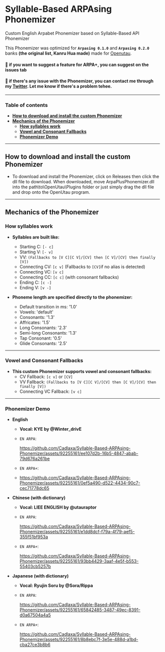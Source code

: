 # Syllable-Based ARPAsing Phonemizer
Custom English Arpabet Phonemizer based on Syllable-Based API Phonemizer
 
This Phonemizer was optimized for **`Arpasing 0.1.0`** and **`Arpasing 0.2.0`** banks **(the original list, Kanru Hua made)** made for [Openutau](https://www.openutau.com/).
#### 📍 if you want to suggest a feature for ARPA+, you can suggest on the issues tab
#### 📍 if there's any issue with the Phonemizer, you can contact me through my [Twitter](https://twitter.com/cadlaxa). Let me know if there's a problem tehee.
 - - - -
### Table of contents
- **[How to download and install the custom Phonemizer](https://github.com/Cadlaxa/Syllable-Based-ARPAsing-Phonemizer/blob/main/README.md#how-to-download-and-install-the-custom-phonemizer)**
- **[Mechanics of the Phonemizer](https://github.com/Cadlaxa/Syllable-Based-ARPAsing-Phonemizer/blob/main/README.md#mechanics-of-the-phonemizer)**
    - **[How syllables work](https://github.com/Cadlaxa/Syllable-Based-ARPAsing-Phonemizer/blob/main/README.md#how-syllables-work)**
    - **[Vowel and Consonant Fallbacks](https://github.com/Cadlaxa/Syllable-Based-ARPAsing-Phonemizer/blob/main/README.md#vowel-and-consonant-fallbacks)**
    - **[Phonemizer Demo](https://github.com/Cadlaxa/Syllable-Based-ARPAsing-Phonemizer/blob/main/README.md#phonemizer-demo)**
 - - - -
## How to download and install the custom Phonemizer

- To download and install the Phonemizer, click on Releases then click the dll file to download. When downloaded, move ArpaPlusPhonemizer.dll into the path\to\OpenUtau\Plugins folder or just simply drag the dll file and drop onto the OpenUtau program.
 - - - -
 ## Mechanics of the Phonemizer

### How syllables work
- **Syllables are built like:**

  - Starting C: `[- c]`
  - Starting V: `[- v]`
  - VV: `(Fallbacks to [V C][C V]/[CV] then [C V]/[CV] then finally [V])`
  - Connecting CV: `[c v]` (Fallbacks to `[CV]`if no alias is detected)
  - Connecting VC: `[v c]`
  - Connecting CC: `[c c]` (with consonant fallbacks)
  - Ending C: `[c -]`
  - Ending V: `[v -]`

- **Phoneme length are specified directly to the phonemizer:**
  - Default transition in ms: '1.0'
  - Vowels: 'default'
  - Consonants: '1.3'
  - Affricates: '1.5'
  - Long Consonants: '2.3'
  - Semi-long Consonants: '1.3'
  - Tap Consonant: '0.5'
  - Glide Consonants: '2.5'
 - - - -
### Vowel and Consonant Fallbacks
- **This custom Phonemizer supports vowel and consonant fallbacks:**
  - CV Fallback: `[c v]` or `[CV]`
  - VV Fallback: `(Fallbacks to [V C][C V]/[CV] then [C V]/[CV] then finally [V])`
  - Connecting VC Fallback: `[v c]`
 - - - -
### Phonemizer Demo
- **English**
  - **Vocal: KYE by @Winter_drivE**
  - `EN ARPA`:
    
     https://github.com/Cadlaxa/Syllable-Based-ARPAsing-Phonemizer/assets/92255161/ee107d2b-16b5-4847-abab-79d676a261be
  - `EN ARPA+`:
  - 
    https://github.com/Cadlaxa/Syllable-Based-ARPAsing-Phonemizer/assets/92255161/0ef5a490-d522-4434-90c7-cec71778dc65
- **Chinese (with dictionary)**
  - **Vocal: LIEE ENGLISH by @utauraptor**
  - `EN ARPA`:
    
    https://github.com/Cadlaxa/Syllable-Based-ARPAsing-Phonemizer/assets/92255161/e1dd8dcf-f79a-4f79-aef5-355f51bf953a
  - `EN ARPA+`:
    
    https://github.com/Cadlaxa/Syllable-Based-ARPAsing-Phonemizer/assets/92255161/93bb4429-3aaf-4e5f-b553-55403cb5257b
- **Japanese (with dictionary)**
  - **Vocal: Ryujin Soru by @Sora/Rippa**
  - `EN ARPA`:
    
    https://github.com/Cadlaxa/Syllable-Based-ARPAsing-Phonemizer/assets/92255161/65842485-3487-49ec-8391-d0a67504a4a5
  - `EN ARPA+`:
    
    https://github.com/Cadlaxa/Syllable-Based-ARPAsing-Phonemizer/assets/92255161/8b8ebc7f-3e5e-488d-a1bd-cba27ce3b8b6

